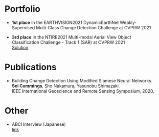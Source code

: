 # Portfolio
- **1st place** in the EARTHVISION2021 DynamicEarthNet Weakly-Supervised Multi-Class Change Detection Challenge at CVPRW 2021

- **3rd place** in the NTIRE2021 Multi-modal Aerial View Object Classification Challenge - Track 1 (SAR) at CVPRW 2021  
[Solution](https://github.com/solcummings/ntire2021-sar)

# Publications
- Building Change Detection Using Modified Siamese Neural Networks.
**Sol Cummings**, Sho Nakamura, Yasunobu Shimazaki.  
IEEE International Geoscience and Remote Sensing Symposium, 2020.

# Other
- ABCI Interview (Japanese)  
[link](https://abci.ai/ja/case-11/case-11.html)
